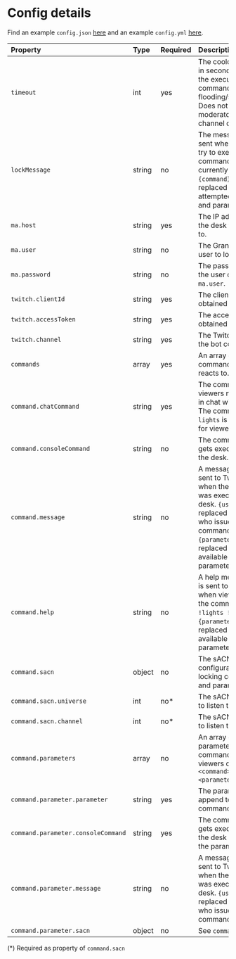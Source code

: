 # Config details

Find an example `config.json` [here](../config.json.sample) and an example `config.yml` [here](../config.yml.sample).

| Property                           | Type   | Required | Description                                                                                                                                                                                                       | Default                                       |
|:-----------------------------------|:-------|:---------|:------------------------------------------------------------------------------------------------------------------------------------------------------------------------------------------------------------------|:----------------------------------------------|
| `timeout`                          | int    | yes      | The cooldown time in seconds between the execution of any command (prevents flooding/spamming). Does not apply to moderators and channel owners.                                                                  |                                               |
| `lockMessage`                      | string | no       | The message to be sent when viewers try to execute a command that is currently locked. `{command}` is replaced by the attempted command and parameter.                                                            | `{command}` is currently locked! Please wait! |
| `ma.host`                          | string | yes      | The IP address of the desk to connect to.                                                                                                                                                                         |                                               |
| `ma.user`                          | string | no       | The GrandMA 2 user to log in with.                                                                                                                                                                                | administrator                                 |
| `ma.password`                      | string | no       | The password for the user defined in `ma.user`.                                                                                                                                                                   | admin                                         |
| `twitch.clientId`                  | string | yes      | The client ID obtained by Twitch.                                                                                                                                                                                 |                                               |
| `twitch.accessToken`               | string | yes      | The access token obtained by Twitch.                                                                                                                                                                              |                                               |
| `twitch.channel`                   | string | yes      | The Twitch channel the bot connects to.                                                                                                                                                                           |                                               |
| `commands`                         | array  | yes      | An array of commands the bot reacts to.                                                                                                                                                                           |                                               |
| `command.chatCommand`              | string | yes      | The command viewers need to use in chat without `!`. The command `lights` is reserved for viewer help.                                                                                                            |                                               |
| `command.consoleCommand`           | string | no       | The command that gets executed on the desk.                                                                                                                                                                       |                                               |
| `command.message`                  | string | no       | A message that is sent to Twitch chat when the command was executed on the desk. `{user}` is replaced by the user who issued the command, `{parameterList}` is replaced by a list of available parameters if any. |                                               |
| `command.help`                     | string | no       | A help message that is sent to Twitch when viewers run the command `!lights !<command>`. `{parameterList}` is replaced by a list of available parameters if any.                                                  |                                               |
| `command.sacn`                     | object | no       | The sACN configuration for locking commands and parameters.                                                                                                                                                       |                                               |
| `command.sacn.universe`            | int    | no*      | The sACN universe to listen to.                                                                                                                                                                                   |                                               |
| `command.sacn.channel`             | int    | no*      | The sACN channel to listen to.                                                                                                                                                                                    |                                               |
| `command.parameters`               | array  | no       | An array of parameters for each command so viewers can call `!<command> <parameter>`.                                                                                                                             |                                               |
| `command.parameter.parameter`      | string | yes      | The parameter to append to the command.                                                                                                                                                                           |                                               |
| `command.parameter.consoleCommand` | string | yes      | The command that gets executed on the desk when using the parameter.                                                                                                                                              |                                               |
| `command.parameter.message`        | string | no       | A message that is sent to Twitch chat when the parameter was executed on the desk. `{user}` gets replaced by the user who issued the command.                                                                     |                                               |
| `command.parameter.sacn`           | object | no       | See `command.sacn`.                                                                                                                                                                                               |                                               |

(*) Required as property of `command.sacn`
